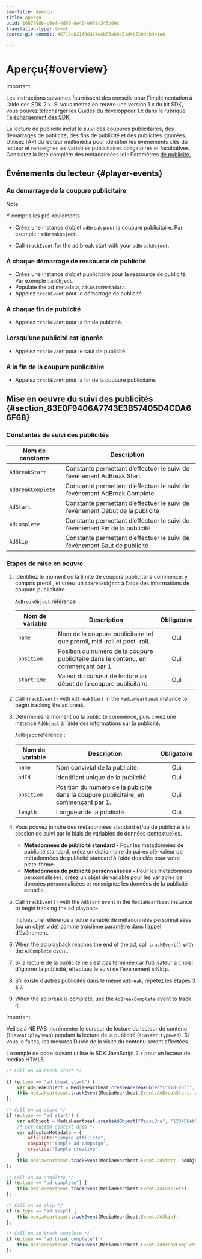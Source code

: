 ```yaml
---
seo-title: Aperçu
title: Aperçu
uuid: 1607798b-c6ef-4d60-8e40-e958c345b09c
translation-type: tm+mt
source-git-commit: 46710c621f00374aeb55a88e51d4b720dcb941a6

---
```



# Aperçu{#overview}

>[!IMPORTANT]
>
>Les instructions suivantes fournissent des conseils pour l’implémentation à l’aide des SDK 2.x. Si vous mettez en œuvre une version 1.x du kit SDK, vous pouvez télécharger les Guides du développeur 1.x dans la rubrique [Téléchargement des SDK.](/help/sdk-implement/download-sdks.md)

La lecture de publicité inclut le suivi des coupures publicitaires, des démarrages de publicité, des fins de publicité et des publicités ignorées. Utilisez l’API du lecteur multimédia pour identifier les événements clés du lecteur et renseigner les variables publicitaires obligatoires et facultatives. Consultez la liste complète des métadonnées ici : Paramètres [de publicité.](/help/metrics-and-metadata/ad-parameters.md)

## Événements du lecteur {#player-events}


### Au démarrage de la coupure publicitaire

>[!NOTE]
>Y compris les pré-roulements

* Créez une instance d’objet `adBreak` pour la coupure publicitaire. Par exemple : `adBreakObject`.

* Call `trackEvent` for the ad break start with your `adBreakObject`.

### À chaque démarrage de ressource de publicité

* Créez une instance d’objet publicitaire pour la ressource de publicité. Par exemple : `adObject`.
* Populate the ad metadata, `adCustomMetadata`.
* Appelez `trackEvent` pour le démarrage de publicité.

### À chaque fin de publicité

* Appelez `trackEvent` pour la fin de publicité.

### Lorsqu’une publicité est ignorée

* Appelez `trackEvent` pour le saut de publicité.

### À la fin de la coupure publicitaire

* Appelez `trackEvent` pour la fin de la coupure publicitaire.

## Mise en oeuvre du suivi des publicités {#section_83E0F9406A7743E3B57405D4CDA66F68}

### Constantes de suivi des publicités

| Nom de constante | Description   |
|---|---|
| `AdBreakStart` | Constante permettant d’effectuer le suivi de l’événement AdBreak Start |
| `AdBreakComplete` | Constante permettant d’effectuer le suivi de l’événement AdBreak Complete |
| `AdStart` | Constante permettant d’effectuer le suivi de l’événement Début de la publicité |
| `AdComplete` | Constante permettant d’effectuer le suivi de l’événement Fin de la publicité |
| `AdSkip` | Constante permettant d’effectuer le suivi de l’événement Saut de publicité |

### Etapes de mise en oeuvre

1. Identifiez le moment où la limite de coupure publicitaire commence, y compris preroll, et créez un `AdBreakObject` à l’aide des informations de coupure publicitaire.

   `AdBreakObject` référence :

   | Nom de variable | Description | Obligatoire |
   | --- | --- | :---: |
   | `name` | Nom de la coupure publicitaire tel que preroll, mid-roll et post-roll. | Oui |
   | `position` | Position du numéro de la coupure publicitaire dans le contenu, en commençant par 1. | Oui |
   | `startTime` | Valeur du curseur de lecture au début de la coupure publicitaire. | Oui |

1. Call `trackEvent()` with `AdBreakStart` in the `MediaHeartbeat` instance to begin tracking the ad break.

1. Déterminez le moment où la publicité commence, puis créez une instance `AdObject` à l’aide des informations sur la publicité.

   `AdObject` référence :

   | Nom de variable | Description | Obligatoire |
   | --- | --- | :---: |
   | `name` | Nom convivial de la publicité. | Oui |
   | `adId` | Identifiant unique de la publicité. | Oui |
   | `position` | Position du numéro de la publicité dans la coupure publicitaire, en commençant par 1. | Oui |
   | `length` | Longueur de la publicité | Oui |

1. Vous pouvez joindre des métadonnées standard et/ou de publicité à la session de suivi par le biais de variables de données contextuelles.

   * **Métadonnées de publicité standard -** Pour les métadonnées de publicité standard, créez un dictionnaire de paires clé-valeur de métadonnées de publicité standard à l’aide des clés pour votre plate-forme.
   * **Métadonnées de publicité personnalisées -** Pour les métadonnées personnalisées, créez un objet de variable pour les variables de données personnalisées et renseignez les données de la publicité actuelle.

1. Call `trackEvent()` with the `AdStart` event in the `MediaHeartbeat` instance to begin tracking the ad playback.

   Incluez une référence à votre variable de métadonnées personnalisées (ou un objet vide) comme troisième paramètre dans l’appel d’événement.

1. When the ad playback reaches the end of the ad, call `trackEvent()` with the `AdComplete` event.

1. Si la lecture de la publicité ne s’est pas terminée car l’utilisateur a choisi d’ignorer la publicité, effectuez le suivi de l’événement `AdSkip`.
1. S’il existe d’autres publicités dans le même `AdBreak`, répétez les étapes 3 à 7.
1. When the ad break is complete, use the `AdBreakComplete` event to track it.

>[!IMPORTANT]
>
>Veillez à NE PAS incrémenter le curseur de lecture du lecteur de contenu (`l:event:playhead`) pendant la lecture de la publicité (`s:asset:type=ad`). Si vous le faites, les mesures Durée de la visite du contenu seront affectées.

L’exemple de code suivant utilise le SDK JavaScript 2.x pour un lecteur de médias HTML5.

```js
/* Call on ad break start */ 
 
if (e.type == "ad break start") { 
    var adBreakObject = MediaHeartbeat.createAdBreakObject("mid-roll", 2, 500); 
    this.mediaHeartbeat.trackEvent(MediaHeartbeat.Event.AdBreakStart, adBreakObject); 
}; 
 
/* Call on ad start */ 
if (e.type == "ad start") { 
    var adObject = MediaHeartbeat.createAdObject("PepsiOne", "123456ab", 1, 30); 
    /* Set custom context data */ 
    var adCustomMetadata = { 
        affiliate:"Sample affiliate", 
        campaign:"Sample ad campaign", 
        creative:"Sample creative" 
    } 
    this.mediaHeartbeat.trackEvent(MediaHeartbeat.Event.AdStart, adObject, adCustomMetadata); 
}; 
 
/* Call on ad complete */ 
if (e.type == "ad complete") { 
    this.mediaHeartbeat.trackEvent(MediaHeartbeat.Event.AdComplete); 
}; 
 
/* Call on ad skip */ 
if (e.type == "ad skip") { 
    this.mediaHeartbeat.trackEvent(MediaHeartbeat.Event.AdSkip); 
}; 
     
/* Call on ad break complete */ 
if (e.type == "ad break complete") { 
    this.mediaHeartbeat.trackEvent(MediaHeartbeat.Event.AdBreakComplete); 
}; 
```

